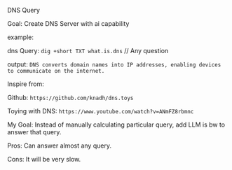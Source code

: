 DNS Query

Goal: Create DNS Server with ai capability

example: 

dns Query: `dig +short TXT what.is.dns` // Any question

output: `DNS converts domain names into IP addresses, enabling devices to communicate on the internet.`

Inspire from:

Github: `https://github.com/knadh/dns.toys`

Toying with DNS: `https://www.youtube.com/watch?v=ANmFZ8rbmnc`

My Goal: Instead of manually calculating particular query, add LLM is bw to answer that query.

Pros: Can answer almost any query.

Cons: It will be very slow.